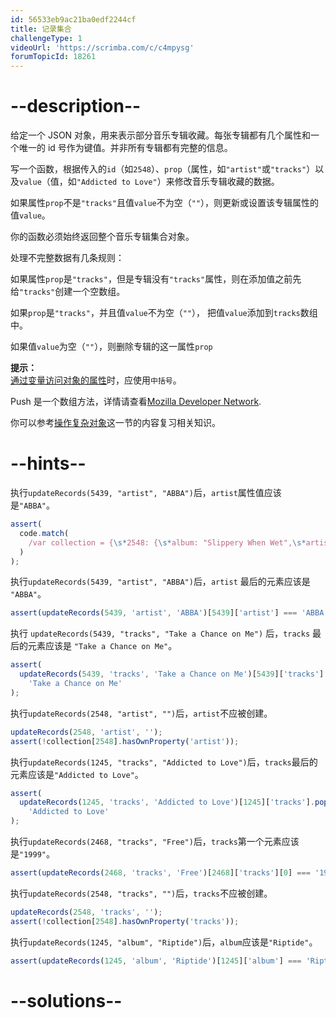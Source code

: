 ```yaml
---
id: 56533eb9ac21ba0edf2244cf
title: 记录集合
challengeType: 1
videoUrl: 'https://scrimba.com/c/c4mpysg'
forumTopicId: 18261
---
```


# --description--

给定一个 JSON 对象，用来表示部分音乐专辑收藏。每张专辑都有几个属性和一个唯一的 id 号作为键值。并非所有专辑都有完整的信息。

写一个函数，根据传入的`id`（如`2548`）、`prop`（属性，如`"artist"`或`"tracks"`）以及`value`（值，如`"Addicted to Love"`）来修改音乐专辑收藏的数据。

如果属性`prop`不是`"tracks"`且值`value`不为空（`""`），则更新或设置该专辑属性的值`value`。

你的函数必须始终返回整个音乐专辑集合对象。

处理不完整数据有几条规则：

如果属性`prop`是`"tracks"`，但是专辑没有`"tracks"`属性，则在添加值之前先给`"tracks"`创建一个空数组。

如果`prop`是`"tracks"`，并且值`value`不为空（`""`）， 把值`value`添加到`tracks`数组中。

如果值`value`为空（`""`），则删除专辑的这一属性`prop`

**提示：**  
[通过变量访问对象的属性](javascript-algorithms-and-data-structures/basic-javascript/accessing-object-properties-with-variables)时，应使用`中括号`。

Push 是一个数组方法，详情请查看[Mozilla Developer Network](https://developer.mozilla.org/en-US/docs/Web/JavaScript/Reference/Global_Objects/Array/push).

你可以参考[操作复杂对象](/javascript-algorithms-and-data-structures/basic-javascript/manipulating-complex-objects)这一节的内容复习相关知识。

# --hints--

执行`updateRecords(5439, "artist", "ABBA")`后，`artist`属性值应该是`"ABBA"`。

```js
assert(
  code.match(
    /var collection = {\s*2548: {\s*album: "Slippery When Wet",\s*artist: "Bon Jovi",\s*tracks: \[\s*"Let It Rock",\s*"You Give Love a Bad Name"\s*\]\s*},\s*2468: {\s*album: "1999",\s*artist: "Prince",\s*tracks: \[\s*"1999",\s*"Little Red Corvette"\s*\]\s*},\s*1245: {\s*artist: "Robert Palmer",\s*tracks: \[ \]\s*},\s*5439: {\s*album: "ABBA Gold"\s*}\s*};/g
  )
);
```

执行`updateRecords(5439, "artist", "ABBA")`后，`artist` 最后的元素应该是 `"ABBA"`。

```js
assert(updateRecords(5439, 'artist', 'ABBA')[5439]['artist'] === 'ABBA');
```

执行 `updateRecords(5439, "tracks", "Take a Chance on Me")` 后，`tracks` 最后的元素应该是 `"Take a Chance on Me"`。

```js
assert(
  updateRecords(5439, 'tracks', 'Take a Chance on Me')[5439]['tracks'].pop() ===
    'Take a Chance on Me'
);
```

执行`updateRecords(2548, "artist", "")`后，`artist`不应被创建。

```js
updateRecords(2548, 'artist', '');
assert(!collection[2548].hasOwnProperty('artist'));
```

执行`updateRecords(1245, "tracks", "Addicted to Love")`后，`tracks`最后的元素应该是`"Addicted to Love"`。

```js
assert(
  updateRecords(1245, 'tracks', 'Addicted to Love')[1245]['tracks'].pop() ===
    'Addicted to Love'
);
```

执行`updateRecords(2468, "tracks", "Free")`后，`tracks`第一个元素应该是`"1999"`。

```js
assert(updateRecords(2468, 'tracks', 'Free')[2468]['tracks'][0] === '1999');
```

执行`updateRecords(2548, "tracks", "")`后，`tracks`不应被创建。

```js
updateRecords(2548, 'tracks', '');
assert(!collection[2548].hasOwnProperty('tracks'));
```

执行`updateRecords(1245, "album", "Riptide")`后，`album`应该是`"Riptide"`。

```js
assert(updateRecords(1245, 'album', 'Riptide')[1245]['album'] === 'Riptide');
```

# --solutions--

